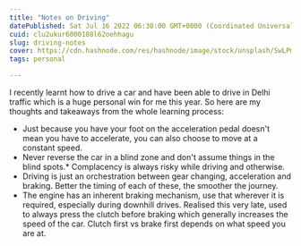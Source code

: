 ```yaml
---
title: "Notes on Driving"
datePublished: Sat Jul 16 2022 06:30:00 GMT+0000 (Coordinated Universal Time)
cuid: clu2ukur6000108l62oehhagu
slug: driving-notes
cover: https://cdn.hashnode.com/res/hashnode/image/stock/unsplash/SwLPmCYo-QM/upload/645c26f344bc46faf8a683dfab02ca13.jpeg
tags: personal

---
```


I recently learnt how to drive a car and have been able to drive in Delhi traffic which is a huge personal win for me this year. So here are my thoughts and takeaways from the whole learning process:
- Just because you have your foot on the acceleration pedal doesn't mean you have to accelerate, you can also choose to move at a constant speed.
- Never reverse the car in a blind zone and don't assume things in the blind spots.*   Complacency is always risky while driving and otherwise.
- Driving is just an orchestration between gear changing, acceleration and braking. Better the timing of each of these, the smoother the journey. 
- The engine has an inherent braking mechanism, use that wherever it is required, especially during downhill drives. Realised this very late, used to always press the clutch before braking which generally increases the speed of the car. Clutch first vs brake first depends on what speed you are at.